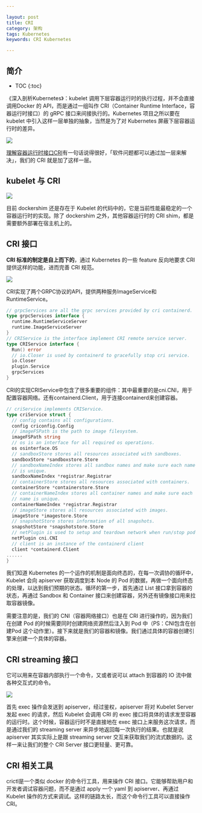 ```yaml
---

layout: post
title: CRI
category: 架构
tags: Kubernetes
keywords: CRI Kubernetes

---
```


## 简介

* TOC
{:toc}

《深入剖析Kubernetes》：kubelet 调用下层容器运行时的执行过程，并不会直接调用Docker 的 API，而是通过一组叫作 CRI（Container Runtime Interface，容器运行时接口）的 gRPC 接口来间接执行的。Kubernetes 项目之所以要在 kubelet 中引入这样一层单独的抽象，当然是为了对 Kubernetes 屏蔽下层容器运行时的差异。

![](/public/upload/kubernetes/cri_shim.png)

[理解容器运行时接口CRI](https://mp.weixin.qq.com/s/rVgvH2MZoneVdQFxpXrhcg)有一句话说得很好，「软件问题都可以通过加一层来解决」，我们的 CRI 就是加了这样一层。

## kubelet 与 CRI

![](/public/upload/kubernetes/kubelet_cri.png)

目前 dockershim 还是存在于 Kubelet 的代码中的，它是当前性能最稳定的一个容器运行时的实现。除了 dockershim 之外，其他容器运行时的 CRI shim，都是需要额外部署在宿主机上的。

## CRI 接口

**CRI 标准的制定是自上而下的**，通过 Kubernetes 的一些 feature 反向地要求 CRI 提供这样的功能，进而完善 CRI 规范。

![](/public/upload/kubernetes/cri_overview.png)

CRI实现了两个GRPC协议的API，提供两种服务ImageService和RuntimeService。

```go
// grpcServices are all the grpc services provided by cri containerd.
type grpcServices interface {
  runtime.RuntimeServiceServer
  runtime.ImageServiceServer
}
// CRIService is the interface implement CRI remote service server.
type CRIService interface {
  Run() error
  // io.Closer is used by containerd to gracefully stop cri service.
  io.Closer
  plugin.Service
  grpcServices
}
```
CRI的实现CRIService中包含了很多重要的组件：其中最重要的是cni.CNI，用于配置容器网络。还有containerd.Client，用于连接containerd来创建容器。
```go
// criService implements CRIService.
type criService struct {
  // config contains all configurations.
  config criconfig.Config
  // imageFSPath is the path to image filesystem.
  imageFSPath string
  // os is an interface for all required os operations.
  os osinterface.OS
  // sandboxStore stores all resources associated with sandboxes.
  sandboxStore *sandboxstore.Store
  // sandboxNameIndex stores all sandbox names and make sure each name
  // is unique.
  sandboxNameIndex *registrar.Registrar
  // containerStore stores all resources associated with containers.
  containerStore *containerstore.Store
  // containerNameIndex stores all container names and make sure each
  // name is unique.
  containerNameIndex *registrar.Registrar
  // imageStore stores all resources associated with images.
  imageStore *imagestore.Store
  // snapshotStore stores information of all snapshots.
  snapshotStore *snapshotstore.Store
  // netPlugin is used to setup and teardown network when run/stop pod sandbox.
  netPlugin cni.CNI
  // client is an instance of the containerd client
  client *containerd.Client
......
}
```

我们知道 Kubernetes 的一个运作的机制是面向终态的，在每一次调协的循环中，Kubelet 会向 apiserver 获取调度到本 Node 的 Pod 的数据，再做一个面向终态的处理，以达到我们预期的状态。循环的第一步，首先通过 List 接口拿到容器的状态，再通过 Sandbox 和 Container 接口来创建容器，另外还有镜像接口用来拉取容器镜像。

需要注意的是，我们的 CNI（容器网络接口）也是在 CRI 进行操作的，因为我们在创建 Pod 的时候需要同时创建网络资源然后注入到 Pod 中（PS：CNI包含在创建Pod 这个动作里）。接下来就是我们的容器和镜像。我们通过具体的容器创建引擎来创建一个具体的容器。

##  CRI streaming 接口

它可以用来在容器内部执行一个命令，又或者说可以 attach 到容器的 IO 流中做各种交互式的命令。

![](/public/upload/kubernetes/cri_stream.png)

首先 exec 操作会发送到 apiserver，经过鉴权，apiserver 将对 Kubelet Server 发起 exec 的请求，然后 Kubelet 会调用 CRI 的 exec 接口将具体的请求发至容器的运行时。这个时候，容器运行时不是直接地在 exec 接口上来服务这次请求，而是通过我们的 streaming server 来异步地返回每一次执行的结果。也就是说 apiserver 其实实际上是跟 streaming server 交互来获取我们的流式数据的。这样一来让我们的整个 CRI Server 接口更轻量、更可靠。

## CRI 相关工具

crictl是一个类似 docker 的命令行工具，用来操作 CRI 接口。它能够帮助用户和开发者调试容器问题，而不是通过 apply 一个 yaml 到 apiserver、再通过 Kubelet 操作的方式来调试。这样的链路太长，而这个命令行工具可以直接操作 CRI。